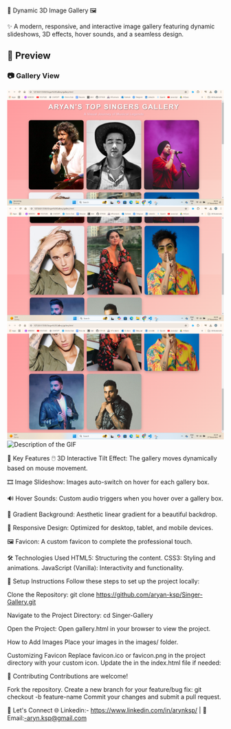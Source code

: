 

🎨 Dynamic 3D Image Gallery 🖼️

✨ A modern, responsive, and interactive image gallery featuring dynamic slideshows, 3D effects, hover sounds, and a seamless design.


## 🎨 **Preview**

### 📷 **Gallery View**
![Website Static Preview](Screenshots/s1.png)
![Website Static Preview](Screenshots/s2.png)
![Website Static Preview](Screenshots/s3.png)
![Description of the GIF](Screenshots/gif_output.gif)


🌟 Key Features
🖱️ 3D Interactive Tilt Effect: The gallery moves dynamically based on mouse movement.

🎞️ Image Slideshow: Images auto-switch on hover for each gallery box.

🔊 Hover Sounds: Custom audio triggers when you hover over a gallery box.

🌈 Gradient Background: Aesthetic linear gradient for a beautiful backdrop.

📱 Responsive Design: Optimized for desktop, tablet, and mobile devices.

🖼️ Favicon: A custom favicon to complete the professional touch.

🛠️ Technologies Used
HTML5: Structuring the content.
CSS3: Styling and animations.
JavaScript (Vanilla): Interactivity and functionality.

🚀 Setup Instructions
Follow these steps to set up the project locally:

Clone the Repository:
git clone https://github.com/aryan-ksp/Singer-Gallery.git

Navigate to the Project Directory:
cd Singer-Gallery

Open the Project:
Open gallery.html in your browser to view the project.

How to Add Images
Place your images in the images/ folder.

Customizing Favicon
Replace favicon.ico or favicon.png in the project directory with your custom icon.
Update the <link> in the index.html file if needed:
<link rel="icon" href="path-to-your-favicon/favicon.ico" type="image/x-icon">

🤝 Contributing
Contributions are welcome!

Fork the repository.
Create a new branch for your feature/bug fix:
git checkout -b feature-name
Commit your changes and submit a pull request.

🎉 Let's Connect
🌐 Linkedin:- https://www.linkedin.com/in/arynksp/ | 📧 Email:-aryn.ksp@gmail.com

